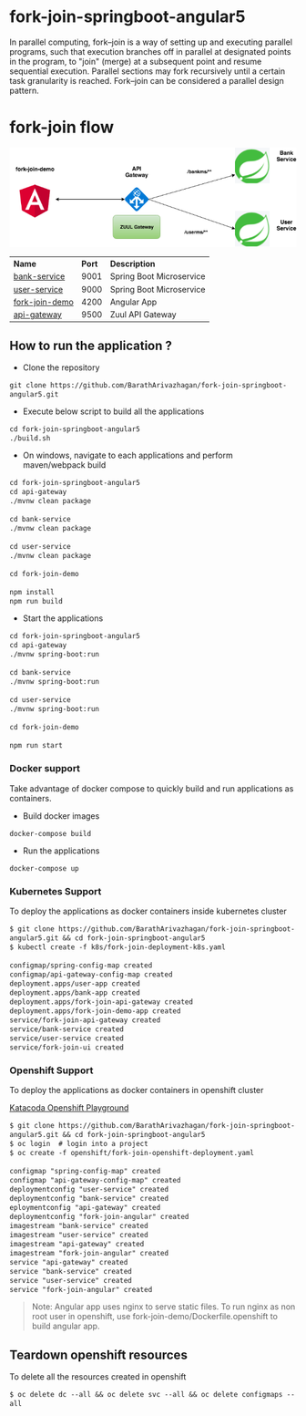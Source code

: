 # fork-join-springboot-angular5

In parallel computing, fork–join is a way of setting up and executing parallel programs, such that execution branches off in parallel at designated points in the program, to "join" (merge) at a subsequent point and resume sequential execution. Parallel sections may fork recursively until a certain task granularity is reached. Fork–join can be considered a parallel design pattern.

# fork-join flow


![fork join](images/forkjoin.png)

<table>
 <tr>
    <th style="text-align:left">Name</th>
    <th style="text-align:left">Port</th> 
    <th style="text-align:left">Description</th>
  </tr>
  <tr>
    <td><a href="https://github.com/BarathArivazhagan/fork-join-springboot-angular5/tree/master/bank-service"> bank-service</a></td>
    <td>9001</td>
    <td>Spring Boot Microservice</td>
  </tr>
  <tr>
    <td><a href="https://github.com/BarathArivazhagan/fork-join-springboot-angular5/tree/master/user-service">user-service</a></td>
    <td>9000</td>
    <td>Spring Boot Microservice</td>
  </tr>
  <tr>
    <td><a href="https://github.com/BarathArivazhagan/fork-join-springboot-angular5/tree/master/fork-join-demo">fork-join-demo</a></td>
    <td>4200</td>
    <td>Angular App</td>
  </tr>
  <tr>
    <td><a href="https://github.com/BarathArivazhagan/fork-join-springboot-angular5/tree/master/api-gateway">api-gateway</a></td>
    <td>9500</td>
    <td>Zuul API Gateway</td>
  </tr>
  
</table>

## How to run the application ?

* Clone the repository

```
git clone https://github.com/BarathArivazhagan/fork-join-springboot-angular5.git
```

* Execute below script to build all the applications

```
cd fork-join-springboot-angular5
./build.sh
```
* On windows, navigate to each applications and perform maven/webpack build
```
cd fork-join-springboot-angular5
cd api-gateway 
./mvnw clean package

cd bank-service
./mvnw clean package

cd user-service
./mvnw clean package

cd fork-join-demo

npm install
npm run build
```

* Start the applications

```
cd fork-join-springboot-angular5
cd api-gateway 
./mvnw spring-boot:run

cd bank-service
./mvnw spring-boot:run

cd user-service
./mvnw spring-boot:run

cd fork-join-demo

npm run start
```

### Docker support

Take advantage of docker compose to quickly build and run applications as containers.

* Build docker images
```
docker-compose build
```

* Run the applications

```
docker-compose up
```

### Kubernetes Support

To deploy the applications as docker containers inside kubernetes cluster

```
$ git clone https://github.com/BarathArivazhagan/fork-join-springboot-angular5.git && cd fork-join-springboot-angular5
$ kubectl create -f k8s/fork-join-deployment-k8s.yaml

configmap/spring-config-map created
configmap/api-gateway-config-map created
deployment.apps/user-app created
deployment.apps/bank-app created
deployment.apps/fork-join-api-gateway created
deployment.apps/fork-join-demo-app created
service/fork-join-api-gateway created
service/bank-service created
service/user-service created
service/fork-join-ui created
```

### Openshift Support

To deploy the applications as docker containers in openshift cluster

[Katacoda Openshift Playground](https://www.katacoda.com/courses/openshift/playground)

```
$ git clone https://github.com/BarathArivazhagan/fork-join-springboot-angular5.git && cd fork-join-springboot-angular5
$ oc login  # login into a project
$ oc create -f openshift/fork-join-openshift-deployment.yaml

configmap "spring-config-map" created
configmap "api-gateway-config-map" created
deploymentconfig "user-service" created
deploymentconfig "bank-service" created
eploymentconfig "api-gateway" created
deploymentconfig "fork-join-angular" created
imagestream "bank-service" created
imagestream "user-service" created
imagestream "api-gateway" created
imagestream "fork-join-angular" created
service "api-gateway" created
service "bank-service" created
service "user-service" created
service "fork-join-angular" created
```
> Note: Angular app uses nginx to serve static files.
        To run nginx as non root user in openshift, use fork-join-demo/Dockerfile.openshift to build angular app.


## Teardown openshift resources

To delete all the resources created in openshift

```
$ oc delete dc --all && oc delete svc --all && oc delete configmaps --all
```